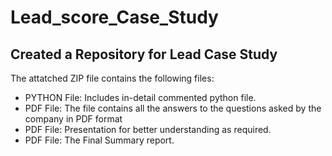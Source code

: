 <h1>Lead_score_Case_Study</h1>
<h2>Created a Repository for Lead Case Study</h2> 
The attatched ZIP file contains the following files:

-  PYTHON File: Includes in-detail commented python file.
-  PDF File: The file contains all the answers to the questions asked by the company in PDF format
-  PDF File: Presentation for better understanding as required.
-  PDF File: The Final Summary report.
